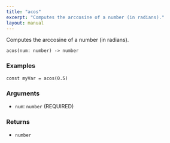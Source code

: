 ```yaml
---
title: "acos"
excerpt: "Computes the arccosine of a number (in radians)."
layout: manual
---
```


Computes the arccosine of a number (in radians).



```
acos(num: number) -> number
```

### Examples

```kcl
const myVar = acos(0.5)
```

### Arguments

* `num`: `number` (REQUIRED)

### Returns

* `number`



